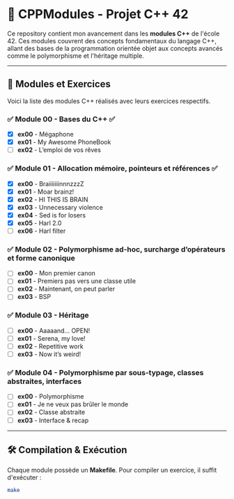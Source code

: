 # 🚀 CPPModules - Projet C++ 42

Ce repository contient mon avancement dans les **modules C++** de l'école 42. Ces modules couvrent des concepts fondamentaux du langage C++, allant des bases de la programmation orientée objet aux concepts avancés comme le polymorphisme et l'héritage multiple.

---

## 📌 **Modules et Exercices**
Voici la liste des modules C++ réalisés avec leurs exercices respectifs.

### ✅ **Module 00 - Bases du C++** ✅
- [x] **ex00** - Mégaphone
- [x] **ex01** - My Awesome PhoneBook
- [ ] **ex02** - L’emploi de vos rêves

### ✅ **Module 01 - Allocation mémoire, pointeurs et références** ✅
- [x] **ex00** - BraiiiiiiinnnzzzZ
- [x] **ex01** - Moar brainz!
- [x] **ex02** - HI THIS IS BRAIN
- [x] **ex03** - Unnecessary violence
- [x] **ex04** - Sed is for losers
- [x] **ex05** - Harl 2.0
- [ ] **ex06** - Harl filter

### ✅ **Module 02 - Polymorphisme ad-hoc, surcharge d’opérateurs et forme canonique**
- [ ] **ex00** - Mon premier canon
- [ ] **ex01** - Premiers pas vers une classe utile
- [ ] **ex02** - Maintenant, on peut parler
- [ ] **ex03** - BSP

### ✅ **Module 03 - Héritage**
- [ ] **ex00** - Aaaaand... OPEN!
- [ ] **ex01** - Serena, my love!
- [ ] **ex02** - Repetitive work
- [ ] **ex03** - Now it’s weird!

### ✅ **Module 04 - Polymorphisme par sous-typage, classes abstraites, interfaces**
- [ ] **ex00** - Polymorphisme
- [ ] **ex01** - Je ne veux pas brûler le monde
- [ ] **ex02** - Classe abstraite
- [ ] **ex03** - Interface & recap

---

## 🛠 **Compilation & Exécution**
Chaque module possède un **Makefile**. Pour compiler un exercice, il suffit d'exécuter :

```sh
make
